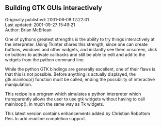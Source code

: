 ## Building GTK GUIs interactively  
Originally published: 2001-06-08 12:22:01  
Last updated: 2001-09-27 15:49:21  
Author: Brian McErlean  
  
One of pythons greatest strengths is the ability to try things interactively at the interpreter.
Using Tkinter shares this strength, since one can create buttons, windows and other widgets,
and instantly see them onscreen, click on buttons to activate callbacks and still be able to
edit and add to the widgets from the python command line.

While the python GTK bindings are generally excellent, one of their flaws is that this is not possible.
Before anything is actually displayed, the gtk.mainloop() function must be called, ending the
possibility of interactive manipulation.

This recipe is a program which simulates a python interpreter which transparently allows the user to
use gtk widgets without having to call mainloop(), in much the same way as Tk widgets.

This latest version contains enhancements added by Christian Robottom Reis to add readline completion support.